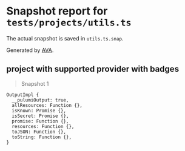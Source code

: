 # Snapshot report for `tests/projects/utils.ts`

The actual snapshot is saved in `utils.ts.snap`.

Generated by [AVA](https://avajs.dev).

## project with supported provider with badges

> Snapshot 1

    OutputImpl {
      __pulumiOutput: true,
      allResources: Function {},
      isKnown: Promise {},
      isSecret: Promise {},
      promise: Function {},
      resources: Function {},
      toJSON: Function {},
      toString: Function {},
    }
